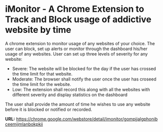 <h1>iMonitor - A Chrome Extension to Track and Block usage of addictive website by time</h1>
<p>A chrome extension to monitor usage of any websites of your choice. The user can block, set up alerts or monitor through the dashboard his/her usage of any websites. User can set up three levels of severity for any website:
	<ul>
		<li>Severe: The website will be blocked for the day if the user has crossed the time limit for that website.</li>
		<li>Moderate: The browser shall notify the user once the user has croseed the time limit for the website.</li>
		<li>Low: The extension shall record this along with all the websites with different severity and display statistics on the dashboard</li>
	</ul>
	The user shall provide the amount of time he wishes to use any website before it is blocked or notified or recorded.
</p>
<b>URL:</b>&nbsp;<a href="https://chrome.google.com/webstore/detail/imonitor/gompjjalgphonibceemijmlanbokpkii">https://chrome.google.com/webstore/detail/imonitor/gompjjalgphonibceemijmlanbokpkii</a>